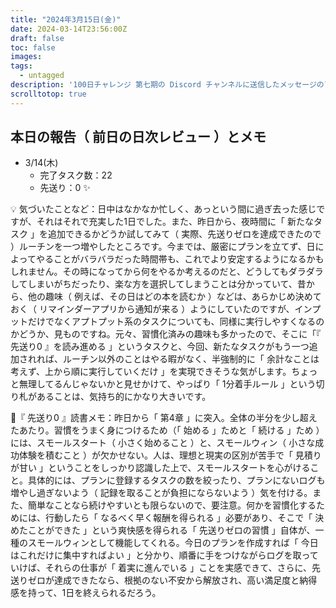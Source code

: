 ```yaml
---
title: "2024年3月15日(金)"
date: 2024-03-14T23:56:00Z
draft: false
toc: false
images:
tags: 
  - untagged
description: '100日チャレンジ 第七期の Discord チャンネルに送信したメッセージのアーカイブ'
scrolltotop: true
---
```


## 本日の報告（ 前日の日次レビュー ）とメモ

- 3/14(木)
  - 完了タスク数：22
  - 先送り：0 ✨

💡 気づいたことなど：日中はなかなか忙しく、あっという間に過ぎ去った感じですが、それはそれで充実した1日でした。また、昨日から、夜時間に「 新たなタスク 」を追加できるかどうか試してみて（ 実際、先送りゼロを達成できたので ）ルーチンを一つ増やしたところです。今までは、厳密にプランを立てず、日によってやることがバラバラだった時間帯も、これでより安定するようになるかもしれません。その時になってから何をやるか考えるのだと、どうしてもダラダラしてしまいがちだったり、楽な方を選択してしまうことは分かっていて、昔から、他の趣味（ 例えば、その日はどの本を読むか ）などは、あらかじめ決めておく（ リマインダーアプリから通知が来る ）ようにしていたのですが、インプットだけでなくアプトプット系のタスクについても、同様に実行しやすくなるのかどうか、見ものですね。元々、習慣化済みの趣味も多かったので、そこに「『 先送り0 』を読み進める 」というタスクと、今回、新たなタスクがもう一つ追加されれば、ルーチン以外のことはやる暇がなく、半強制的に「 余計なことは考えず、上から順に実行していくだけ 」を実現できそうな気がします。ちょっと無理してるんじゃないかと見せかけて、やっぱり「 1分着手ルール 」という切り札があることは、気持ち的にかなり大きいです。

🔖『 先送り0 』読書メモ：昨日から「 第4章 」に突入。全体の半分を少し超えたあたり。習慣をうまく身につけるため（「 始める 」ためと「 続ける 」ため ）には、スモールスタート（ 小さく始めること ）と、スモールウィン（ 小さな成功体験を積むこと ）が欠かせない。人は、理想と現実の区別が苦手で「 見積りが甘い 」ということをしっかり認識した上で、スモールスタートを心がけること。具体的には、プランに登録するタスクの数を絞ったり、プランにないログも増やし過ぎないよう（ 記録を取ることが負担にならないよう ）気を付ける。また、簡単なことなら続けやすいとも限らないので、要注意。何かを習慣化するためには、行動したら「 なるべく早く報酬を得られる 」必要があり、そこで「 決めたことができた 」という爽快感を得られる「 先送りゼロの習慣 」自体が、一種のスモールウィンとして機能してくれる。今日のプランを作成すれば「 今日はこれだけに集中すればよい 」と分かり、順番に手をつけながらログを取っていけば、それらの仕事が「 着実に進んでいる 」ことを実感できて、さらに、先送りゼロが達成できたなら、根拠のない不安から解放され、高い満足度と納得感を持って、1日を終えられるだろう。
